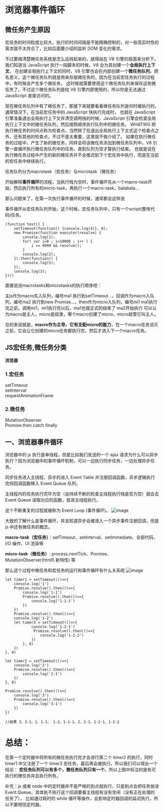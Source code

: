 # 浏览器事件循环

## 微任务产生原因
  宏任务的时间粒度比较大，执行的时间间隔是不能精确控制的，对一些高实时性的需求就不太符合了，比如后面要介绍的监听 DOM 变化的需求。

  不过要搞清楚微任务系统是怎么运转起来的，就得站在 V8 引擎的层面来分析下。我们知道当 JavaScript 执行一段脚本的时候，V8 会为其创建一个**全局执行上下文**，
在创建全局执行上下文的同时，V8 引擎也会在内部创建一个**微任务队列**。顾名思义，这个微任务队列就是用来存放微任务的，因为在当前宏任务执行的过程中，有时候会产生多个微任务，
这时候就需要使用这个微任务队列来保存这些微任务了。不过这个微任务队列是给 V8 引擎内部使用的，所以你是无法通过 JavaScript 直接访问的。

  现在微任务队列中有了微任务了，那接下来就要看看微任务队列是何时被执行的。通常情况下，在当前宏任务中的 JavaScript 快执行完成时，
也就在 JavaScript 引擎准备退出全局执行上下文并清空调用栈的时候，JavaScript 引擎会检查全局执行上下文中的微任务队列，然后按照顺序执行队列中的微任务。
WHATWG 把执行微任务的时间点称为检查点。当然除了在退出全局执行上下文式这个检查点之外，还有其他的检查点，不过不是太重要，这里就不做介绍了。
如果在执行微任务的过程中，产生了新的微任务，同样会将该微任务添加到微任务队列中，V8 引擎一直循环执行微任务队列中的任务，直到队列为空才算执行结束。
也就是说在执行微任务过程中产生的新的微任务并不会推迟到下个宏任务中执行，而是在当前的宏任务中继续执行。

任务队列分为macrotask（宏任务）与microtask（微任务）

开始解释**事件循环**的流程，当执行栈为空时，事件循环先从一个macro-task开始，然后执行所有的micro-task，再执行一个macro-task，balabala...

那么问题来了，在第一次执行事件循环的时候，通常都会这样说

事件循环从宏任务队列开始，这个时候，宏任务队列中，只有一个script(整体代码)任务。
```
(function test() {
    setTimeout(function() {console.log(4)}, 0);
    new Promise(function executor(resolve) {
        console.log(1);
        for( var i=0 ; i<10000 ; i++ ) {
            i == 9999 && resolve();
        }
        console.log(2);
    }).then(function() {
        console.log(5);
    });
    console.log(3);
})()
```
直接说说macrotasks和microtasks的执行顺序吧：

主js作为macro先入队列，编号ma1
执行到setTimeout...，回调作为macro入队列，编号ma2
执行到new Promise...，then作为micro入队列，编号mi1
ma1执行完之前，调用mi1，mi1执行完以后，ma1也就正式的结束了
ma2开始执行
可以认为macro是主人，micro是奴隶，哪个macro创建了micro，micro就管它叫主人。

总的来说就是，**macro作为主导，它有支配micro的能力**，在一个macro任务消灭之前，它会让它创建的micro任务都执行完，然后才进入下一个macro任务。

## JS宏任务,微任务分类
**浏览器**
### 1.宏任务
setTimeout  
setInterval  
requestAnimationFrame

### 2.微任务
MutationObserver  
Promise.then catch finally  


## 一、浏览器事件循环

浏览器中的 js 执行是单线程，但是比如我们发送的一个 ajax 请求为什么可以异步执行？因为浏览器中的事件循环机制，可以一边执行同步任务，一边处理异步任务。

同步任务进入主线程，异步的进入 Event Table 并注册回调函数，异步逻辑执行完将回调函数移入 Event Queue 队列。

主线程内的任务执行完毕为空（会持续不断的检查主线程执行栈是否为空）就会去 Event Queue 读取对应的函数，放进主线程执行。

这个不断重复的过程就被称为 Event Loop (事件循环)。
![image](https://user-images.githubusercontent.com/24501320/111964523-a8ffeb00-8b2f-11eb-9537-3169a2ca514f.png)

大致的了解什么是事件循环，并且知道异步会被进入一个异步事件注册回调，但是 js 中还有微任务的概念。

**macro-task（宏任务）**：setTimeout、setInterval、setImmediate、全部代码、 I/O 操作、UI 渲染等

**micro-task（微任务）**:  process.nextTick、Promise、MutationObserver(html5 新特性) 等

那么这个过程中微任务和宏任务的运行和事件循环有什么关系呢
![image](https://user-images.githubusercontent.com/24501320/111964560-b4531680-8b2f-11eb-8cf8-b155653b770c.png)

```
let timer1 = setTimeout(()=>{
    console.log('1')
    Promise.resolve().then(()=>{
        console.log('1-1')
        Promise.resolve().then(()=>{
            console.log('1-1-1')
        })
    })
    Promise.resolve().then(()=>{
	console.log('1-2')
	let timer3 = setTimeout(()=>{
            console.log('1-2-1')
             Promise.resolve().then(()=>{
                console.log('1-2-2')
            })
        }, 0)
    })
}, 0)

let timer2 = setTimeout(()=>{
    console.log('2')
    Promise.resolve().then(()=>{
        console.log('2-1')
    })
}, 0)

Promise.resolve().then(()=>{
    console.log('3')
    Promise.resolve().then(()=>{
        console.log('3-1')
    })
})

//结果 3、3-1、1、1-1、 1-2、1-1-1、2、2-1、1-2-1、1-2-2
```
# 总结：
在第一个定时器中将所有的微任务执行完才会进行第二个 timer2 的执行，同时 timer1 中又注册了一个 timer3 宏任务，最后再会被执行。所以我们可以得出一个结论：
**宏任务队列可以有多个，微任务队列只有一个**。所以上图中标注的是有可执行的微任务并且执行所有。

补充：js 或者 node 中的定时器并不是严格的到点就执行，只是到点会把任务放进 Event Queue，具体执不执行这个回调要看主线程有没有空闲（没有正在处理的任务了），
比如通过耗时的 while 循环等操作，会影响定时器回调的延迟执行，所以不要相信定时器。

